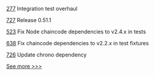 
[277](https://github.com/hyperledger/fabric-chaincode-java/pull/277) Integration test overhaul

[727](https://github.com/hyperledger/aries-vcx/pull/727) Release 0.51.1

[523](https://github.com/hyperledger/fabric-gateway/pull/523) Fix Node chaincode dependencies to v2.4.x in tests

[638](https://github.com/hyperledger/fabric-sdk-node/pull/638) Fix chaincode dependencies to v2.2.x in test fixtures

[726](https://github.com/hyperledger/aries-vcx/pull/726) Update chrono dependency


[See more >>>](https://start-here.hyperledger.org/pull-requests)
